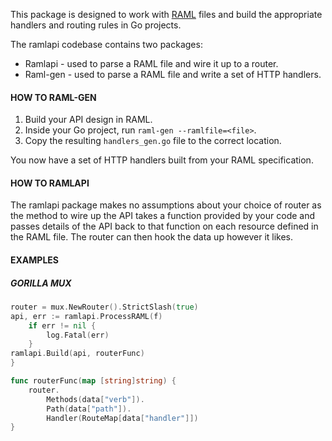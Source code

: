 This package is designed to work with [RAML](http://raml.org) files and build the appropriate handlers and routing rules in Go projects.

The ramlapi codebase contains two packages:

* Ramlapi - used to parse a RAML file and wire it up to a router.
* Raml-gen - used to parse a RAML file and write a set of HTTP handlers.

#### HOW TO RAML-GEN

1. Build your API design in RAML.
2. Inside your Go project, run `raml-gen --ramlfile=<file>`.
3. Copy the resulting `handlers_gen.go` file to the correct location.

You now have a set of HTTP handlers built from your RAML specification.

#### HOW TO RAMLAPI

The ramlapi package makes no assumptions about your choice of router as the
method to wire up the API takes a function provided by your code and
passes details of the API back to that function on each resource defined
in the RAML file. The router can then hook the data up however it likes.

#### EXAMPLES

##### GORILLA MUX

```go
router = mux.NewRouter().StrictSlash(true)
api, err := ramlapi.ProcessRAML(f)
    if err != nil {
		log.Fatal(err)
	}
ramlapi.Build(api, routerFunc)
}

func routerFunc(map [string]string) {
	router.
		Methods(data["verb"]).
		Path(data["path"]).
		Handler(RouteMap[data["handler"]])
}
